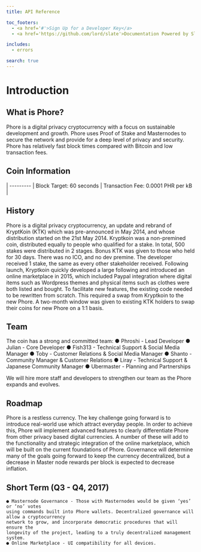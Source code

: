 ```yaml
---
title: API Reference

toc_footers:
  - <a href='#'>Sign Up for a Developer Key</a>
  - <a href='https://github.com/lord/slate'>Documentation Powered by Slate</a>

includes:
  - errors

search: true
---
```


# Introduction

## What is Phore?

Phore is a digital privacy cryptocurrency with a focus on sustainable development and growth. Phore uses Proof of Stake and Masternodes to secure the network and provide for a deep level of privacy and security. Phore has relatively fast block times compared with Bitcoin and low transaction fees. 

## Coin Information

 | 
--------- |
Block Target: 60 seconds |
Transaction Fee: 0.0001 PHR per kB |

## History

Phore is a digital privacy cryptocurrency, an update and rebrand of KryptKoin (KTK) which was
pre-announced in May 2014, and whose distribution started on the 21st May 2014.
Kryptkoin was a non-premined coin, distributed equally to people who qualified for a stake. In
total, 500 stakes were distributed in 2 stages. Bonus KTK was given to those who held for 30
days. There was no ICO, and no dev premine. The developer received 1 stake, the same as
every other stakeholder received. Following launch, Kryptkoin quickly developed a large
following and introduced an online marketplace in 2015, which included Paypal integration
where digital items such as Wordpress themes and physical items such as clothes were both
listed and bought.
To facilitate new features, the existing code needed to be rewritten from scratch. This required
a swap from Kryptkoin to the new Phore.
A two-month window was given to existing KTK holders to swap their coins for new Phore on a
1:1 basis.

## Team

The coin has a strong and committed team:
    ● Phroshi - Lead Developer
    ● Julian - Core Developer
    ● Fish313 - Technical Support & Social Media Manager
    ● Toby - Customer Relations & Social Media Manager
    ● Shanto - Community Manager & Customer Relations
    ● Liray - Technical Support & Japanese Community Manager
    ● Ubermaster - Planning and Partnerships

We will hire more staff and developers to strengthen our team as the Phore expands and
evolves.

## Roadmap

Phore is a restless currency.
The key challenge going forward is to introduce real-world use which attract everyday
people. In order to achieve this, Phore will implement advanced features to clearly differentiate
Phore from other privacy based digital currencies.
A number of these will add to the functionality and strategic integration of the online
marketplace, which will be built on the current foundations of Phore.
Governance will determine many of the goals going forward to keep the currency decentralized, but a decrease in Master node rewards per block is expected to decrease
inflation.

## Short Term (Q3 - Q4, 2017)

    ● Masternode Governance - Those with Masternodes would be given ‘yes’ or ‘no’ votes
    using commands built into Phore wallets. Decentralized governance will allow a cryptocurrency
    network to grow, and incorporate democratic procedures that will ensure the
    longevity of the project, leading to a truly decentralized management system.
    ● Online Marketplace - UI compatibility for all devices. 